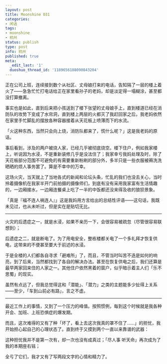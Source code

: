 ```yaml
---
layout: post
title: Moonshine 031
categories:
- 闲话
tags:
- moonshine
- 杭州
status: publish
type: post
info: 杭州
published: true
meta:
  _edit_last: '1'
  duoshuo_thread_id: '1189656188090843204'
---
```

正在公司上班，连续接到数个从社区、丈母娘打来的电话，告知隔了一层的楼上着火了——急急忙忙打电话给正在家里看孙子的老妈，却是淡定得一塌糊涂，甚至都没打算撤离。

事实也是如此，直到后来把小孩送到了楼下张望的丈母娘手上，直到楼道已经在消防队的攻势下变成了水帘洞，直到楼上两层的火都灭了我赶回家之后，我老妈依然在家里手忙脚乱的摆放各种容器接着从天花板上喷薄而下的水流。

「火这种东西，当然只会向上烧，消防队都来了，慌什么呢？」这是我老妈的原话。

事后看到，涉及的两户被烧人家，已经几乎被彻底烧空。楼下住户，例如我家楼上，听说因为水浸，不是重新装修几乎是没法住了；我家幸亏我妈处理及时，除了天花板部分范围不可避免的有需要重新粉刷的部分外，多半只是一些衣服被褥洗洗晒晒的烦人事务罢了。算是不幸中的万幸。

这场火灾，当天就上了当地各式的新闻和论坛头条，忙乱的我们也没去关心，当时拎着摄像机在我家半开门前拍摄的摄像师们，到底有没有采用我家富有生活情趣的，一边厢接水，一边厢连餐桌上吃了一半的中饭都还没来得及收的狼狈景象。

「真是『福不连人祸连人』」这是我妈用方言给出的总结性评语——这句话，我既未见过，也从未听过，但是实在是贴切无比。

----

火灾的后遗症之一，就是水浸，如果不亲历一下，会很容易被疏忽（尽管很容易联想到）；

后遗症之二，就是断电了。为了用电安全，整栋楼都关电了一个多礼拜才恢复供电，这带来的不便甚至要大于前述的水浸。

于是全楼的人们都各自寻求「避难所」了，而且，不管当时叫苦不迭是如何的响亮，到了后来，当然都找到了各自的解决办法。甚至在恢复供电之后，我们还算是最早两家回来住的人家之一。其他住户依然黑着的窗户，似乎暗示着主人们「乐不思蜀」的现实。

虽然有点远了，但我总觉得这和「潜能」、「潜力」之类的主题能多少扯得上关系——至少，「车到山前必有路」，言之不虚。

----

最近工作上的事情，又到了一个压力的峰值。按照惯例，每到这个时候就是我各种开会、加班、上班恐惧症的爆发期。

而且，这次难得的又有了种「坏了，看上去这次我真的罩不住了……」的担忧，我开始担心起自己的心理状态了。直到终于又摸到两个一直以来靠谱的武器：

这种担忧我并不是第一次有，却一次也没有成真过；「尽人事 听天命」再次成为了我的本期座右铭；

全亏了它们，我才又有了写两段文字的心情和精力了。

